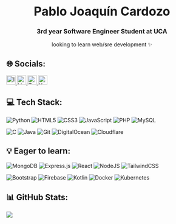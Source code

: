 <h1 style="font-size: 2rem; font-weight:bold; pointer-events: none;" align="center">Pablo Joaquín Cardozo</h1>
<h3 style="pointer-events: none;" align="center">3rd year Software Engineer Student at UCA</h3>
<p style="pointer-events: none;" align="center">looking to learn web/sre development ✨</p>

## 🌐 Socials:
<a href="https://instagram.com/pjcdz">
  <img src="https://img.shields.io/badge/Instagram-%23E4405F.svg?logo=Instagram&logoColor=white" alt="Instagram" style="height:24px;">
</a>

<a href="https://linkedin.com/in/pjcdz">
  <img src="https://img.shields.io/badge/LinkedIn-%230077B5.svg?logo=linkedin&logoColor=white" alt="LinkedIn" style="height:24px;">
</a>

<a href="https://twitch.tv/pjcdz">
  <img src="https://img.shields.io/badge/Twitch-%239146FF.svg?logo=Twitch&logoColor=white" alt="Twitch" style="height:24px;">
</a>

<a href="https://x.com/pjcdz_">
  <img src="https://img.shields.io/badge/X-black.svg?logo=X&logoColor=white" alt="X" style="height:24px;">
</a>

## 💻 Tech Stack:

![Python](https://img.shields.io/badge/python-3670A0?style=for-the-badge&logo=python&logoColor=ffdd54) 
![HTML5](https://img.shields.io/badge/html5-%23E34F26.svg?style=for-the-badge&logo=html5&logoColor=white) 
![CSS3](https://img.shields.io/badge/css3-%231572B6.svg?style=for-the-badge&logo=css3&logoColor=white) 
![JavaScript](https://img.shields.io/badge/javascript-%23323330.svg?style=for-the-badge&logo=javascript&logoColor=%23F7DF1E) 
![PHP](https://img.shields.io/badge/php-%23777BB4.svg?style=for-the-badge&logo=php&logoColor=white) 
![MySQL](https://img.shields.io/badge/mysql-%2300000f.svg?style=for-the-badge&logo=mysql&logoColor=white)

![C](https://img.shields.io/badge/c-%2300599C.svg?style=for-the-badge&logo=c&logoColor=white) 
![Java](https://img.shields.io/badge/java-%23ED8B00.svg?style=for-the-badge&logo=openjdk&logoColor=white) 
![Git](https://img.shields.io/badge/-UML-000?style=for-the-badge&logo=uml&logoColor=white)
![DigitalOcean](https://img.shields.io/badge/DigitalOcean-%230167ff.svg?style=for-the-badge&logo=digitalOcean&logoColor=white)
![Cloudflare](https://img.shields.io/badge/Cloudflare-F38020?style=for-the-badge&logo=Cloudflare&logoColor=white)

## 💡 Eager to learn:

![MongoDB](https://img.shields.io/badge/MongoDB-%234ea94b.svg?style=for-the-badge&logo=mongodb&logoColor=white)
![Express.js](https://img.shields.io/badge/express.js-%23404d59.svg?style=for-the-badge&logo=express&logoColor=%2361DAFB)
![React](https://img.shields.io/badge/react-%2320232a.svg?style=for-the-badge&logo=react&logoColor=%2361DAFB)
![NodeJS](https://img.shields.io/badge/node.js-6DA55F?style=for-the-badge&logo=node.js&logoColor=white)
![TailwindCSS](https://img.shields.io/badge/tailwindcss-%2338B2AC.svg?style=for-the-badge&logo=tailwind-css&logoColor=white)

![Bootstrap](https://img.shields.io/badge/bootstrap-%238511FA.svg?style=for-the-badge&logo=bootstrap&logoColor=white)
![Firebase](https://img.shields.io/badge/Firebase-039BE5?style=for-the-badge&logo=Firebase&logoColor=white)
![Kotlin](https://img.shields.io/badge/kotlin-%237F52FF.svg?style=for-the-badge&logo=kotlin&logoColor=white) 
![Docker](https://img.shields.io/badge/docker-%230db7ed.svg?style=for-the-badge&logo=docker&logoColor=white) 
![Kubernetes](https://img.shields.io/badge/kubernetes-%23326ce5.svg?style=for-the-badge&logo=kubernetes&logoColor=white)

## 📊 GitHub Stats:
![](https://github-readme-stats.vercel.app/api/top-langs/?username=pjcdz&theme=dark&hide_border=false&include_all_commits=true&count_private=true&layout=compact)
